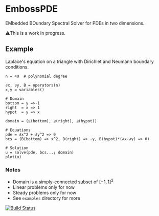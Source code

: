 # EmbossPDE

EMbedded BOundary Spectral Solver for PDEs in two dimensions.

⚠️This is a work in progress.

## Example
Laplace's equation on a triangle with Dirichlet and Neumann boundary conditions.
```
n = 40  # polynomial degree

∂x, ∂y, B = operators(n)
x,y = variables()

# Domain
bottom = y =>-1
right  = x => 1
hypot  = y => x

domain = (≥(bottom), ≤(right), ≤(hypot))

# Equations
pde = ∂x^2 + ∂y^2 => 0
bcs = (B(bottom) => x^2, B(right) => -y, B(hypot)*(∂x-∂y) => 0)

# Solution
u = solve(pde, bcs...; domain)
plot(u)
```

### Notes
* Domain is a simply-connected subset of $[-1,1]^2$
* Linear problems only for now
* Steady problems only for now
* See `examples` directory for more

[![Build Status](https://github.com/moroneyt/EmbossPDE.jl/actions/workflows/CI.yml/badge.svg?branch=main)](https://github.com/moroneyt/EmbossPDE.jl/actions/workflows/CI.yml?query=branch%3Amain)
